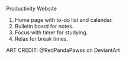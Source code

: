 Productivity Website

1. Home page with to-do list and calendar.
2. Bulletin board for notes.
3. Focus with timer for studying.
4. Relax for break times.

ART CREDIT: @RedPandaPawss on DeviantArt
